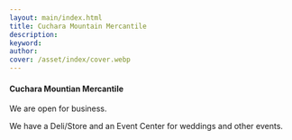 ```yaml
---
layout: main/index.html
title: Cuchara Mountain Mercantile
description:
keyword:
author:
cover: /asset/index/cover.webp
---
```


#### Cuchara Mountian Mercantile

We are open for business.

We have a Deli/Store and an Event Center for weddings and other events.
